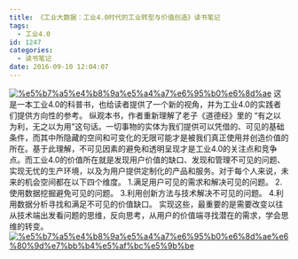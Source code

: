 ```yaml
---
title: 《工业大数据：工业4.0时代的工业转型与价值创造》读书笔记
tags:
  - 工业4.0
id: 1247
categories:
  - 读书笔记
date: 2016-09-10 12:04:07
---
```


[![%e5%b7%a5%e4%b8%9a%e5%a4%a7%e6%95%b0%e6%8d%ae](http://orufryv17.bkt.clouddn.com/wp-content/uploads/2016/09/工业大数据.jpg)](http://orufryv17.bkt.clouddn.com/wp-content/uploads/2016/09/工业大数据.jpg)
这是一本工业4.0的科普书，也给读者提供了一个新的视角，并为工业4.0的实践者们提供方向性的参考。
纵观本书，作者重新理解了老子《道德经》里的 “有之以为利，无之以为用”这句话。一切事物的实体为我们提供可以凭借的、可见的基础条件，而其中所隐藏的空间和可变化的无限可能才是被我们真正使用并创造价值的所在。基于此理解，不可见因素的避免和透明呈现才是工业4.0的关注点和竞争点。而工业4.0的价值所在就是发现用户价值的缺口、发现和管理不可见的问题、实现无忧的生产环境，以及为用户提供定制化的产品和服务。对于每个人来说，未来的机会空间都在以下四个维度。
1.满足用户可见的需求和解决可见的问题。
2.使用数据挖掘避免可见的问题。
3.利用创新方法与技术解决不可见的问题。
4.利用数据分析寻找和满足不可见的价值缺口。
实现这些，最重要的是需要改变以往从技术端出发看问题的思维，反向思考，从用户的价值端寻找潜在的需求，学会思维的转变。
[![%e5%b7%a5%e4%b8%9a%e5%a4%a7%e6%95%b0%e6%8d%ae%e6%80%9d%e7%bb%b4%e5%af%bc%e5%9b%be](http://orufryv17.bkt.clouddn.com/wp-content/uploads/2016/09/工业大数据思维导图.png)](http://orufryv17.bkt.clouddn.com/wp-content/uploads/2016/09/工业大数据思维导图.png)
